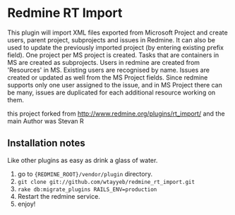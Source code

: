 Redmine RT Import
=================

This plugin will import XML files exported from Microsoft Project and create users, parent project, subprojects and issues in Redmine. It can also be used to update the previously imported project (by entering existing prefix field).
One project per MS project is created. Tasks that are containers in MS are created as subprojects.
Users in redmine are created from 'Resources' in MS. Existing users are recognised by name.
Issues are created or updated as well from the MS Project fields.
Since redmine supports only one user assigned to the issue, and in MS Project there can be many, issues are duplicated for each additional resource working on them.

this project forked from http://www.redmine.org/plugins/rt_import/  and the main Author was Stevan R


Installation notes
------------------

Like other plugins as easy as drink a glass of water.  

1. go to `{REDMINE_ROOT}/vendor/plugin` directory.
2. `git clone git://github.com/wtayyeb/redmine_rt_import.git`
2. `rake db:migrate_plugins RAILS_ENV=production`
3. Restart the redmine service.
4. enjoy!


